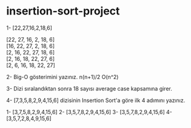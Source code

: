 # insertion-sort-project
1- [22,27,16,2,18,6] 

[22, 27, 16, 2, 18, 6]  
[16, 22, 27, 2, 18, 6]  
[2, 16, 22, 27, 18, 6]  
[2, 16, 18, 22, 27, 6]  
[2, 6, 16, 18, 22, 27]  

2- Big-O gösterimini yazınız.
  n(n+1)/2 O(n^2)
  
3- Dizi sıralandıktan sonra 18 sayısı average case kapsamına girer.
  
4- [7,3,5,8,2,9,4,15,6]  dizisinin Insertion Sort'a göre ilk 4 adımını yazınız.
  
 1- [3,7,5,8,2,9,4,15,6]
 2- [3,5,7,8,2,9,4,15,6]
 3- [3,5,7,8,2,9,4,15,6]
 4- [3,5,7,2,8,4,9,15,6]
